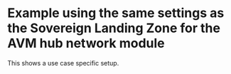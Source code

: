 # Example using the same settings as the Sovereign Landing Zone for the AVM hub network module

This shows a use case specific setup.
